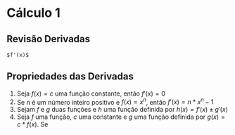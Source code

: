 # Cálculo 1

## Revisão Derivadas

	$f'(x)$
## Propriedades das Derivadas

1. Seja $f(x) = c$ uma função constante, então $f'(x)= 0$
2. Se n é um número inteiro positivo e $f(x)=x^n$, então $f'(x)=n*x^n-1$ 
3. Sejam $f$ e $g$ duas funções e $h$ uma função definida por $h(x)=f'(x)\pm g'(x)$
4. Seja $f$ uma função, $c$ uma constante e $g$ uma função definida por $g(x)=c*f(x)$. Se

